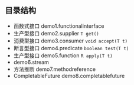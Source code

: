 ## 目录结构

- 函数式接口 demo1.functionalinterface 
- 生产型接口 demo2.supplier `T get()`
- 消费型接口 demo3.consumer `void accept(T t)`
- 断言型接口 demo4.predicate `boolean test(T t)`
- 生产型接口 demo5.function `R apply(T t)`
- demo6.stream              
- 方法推断 demo7.methodreference     
- CompletableFuture demo8.completablefuture     

